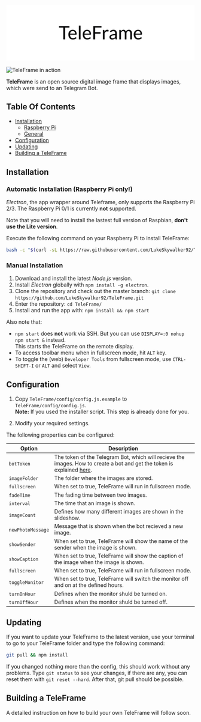 ![TeleFrame](.github/header.png)

![TeleFrame in action](.github/TeleFrame.gif)

**TeleFrame** is an open source digital image frame that displays images, which were send to an Telegram Bot.

## Table Of Contents

- [Installation](#installation)
  - [Raspberry Pi](#automatic-installation-raspberry-pi-only)
  - [General](#manual-installation)
- [Configuration](#configuration)
- [Updating](#updating)
- [Building a TeleFrame](#building-a-teleframe)

## Installation

### Automatic Installation (Raspberry Pi only!)

*Electron*, the app wrapper around Teleframe, only supports the Raspberry Pi 2/3. The Raspberry Pi 0/1 is currently **not** supported.

Note that you will need to install the lastest full version of Raspbian, **don't use the Lite version**.

Execute the following command on your Raspberry Pi to install TeleFrame:

```bash
bash -c "$(curl -sL https://raw.githubusercontent.com/LukeSkywalker92/TeleFrame/master/tools/install_raspberry.sh)"
```

### Manual Installation

1. Download and install the latest *Node.js* version.
2. Install *Electron* globally with `npm install -g electron`.
3. Clone the repository and check out the master branch: `git clone https://github.com/LukeSkywalker92/TeleFrame.git`
4. Enter the repository: `cd TeleFrame/`
5. Install and run the app with: `npm install && npm start`

Also note that:

- `npm start` does **not** work via SSH. But you can use `DISPLAY=:0 nohup npm start &` instead. \
  This starts the TeleFrame on the remote display.
- To access toolbar menu when in fullscreen mode, hit `ALT` key.
- To toggle the (web) `Developer Tools` from fullscreen mode, use `CTRL-SHIFT-I` or `ALT` and select `View`.

## Configuration

1. Copy `TeleFrame/config/config.js.example` to `TeleFrame/config/config.js`. \
   **Note:** If you used the installer script. This step is already done for you.

2. Modify your required settings.


The following properties can be configured:

| **Option** | **Description** |
| --- | --- |
| `botToken` | The token of the Telegram Bot, which will recieve the images. How to create a bot and get the token is explained [here](https://core.telegram.org/bots#6-botfather). |
| `imageFolder` | The folder where the images are stored. |
| `fullscreen` | When set to true, TeleFrame will run in fullscreen mode. |
| `fadeTime` | The fading time between two images. |
| `interval` | The time that an image is shown. |
| `imageCount` | Defines how many different images are shown in the slideshow. |
| `newPhotoMessage` | Message that is shown when the bot recieved a new image. |
| `showSender` | When set to true, TeleFrame will show the name of the sender when the image is shown. |
| `showCaption` | When set to true, TeleFrame will show the caption of the image when the image is shown. |
| `fullscreen` | When set to true, TeleFrame will run in fullscreen mode. |
| `toggleMonitor` | When set to true, TeleFrame will switch the monitor off and on at the defined hours. |
| `turnOnHour` | Defines when the monitor shuld be turned on. |
| `turnOffHour` | Defines when the monitor shuld be turned off. |

## Updating

If you want to update your TeleFrame to the latest version, use your terminal to go to your TeleFrame folder and type the following command:

```bash
git pull && npm install
```

If you changed nothing more than the config, this should work without any problems.
Type `git status` to see your changes, if there are any, you can reset them with `git reset --hard`. After that, git pull should be possible.

## Building a TeleFrame

A detailed instruction on how to build your own TeleFrame will follow soon.
